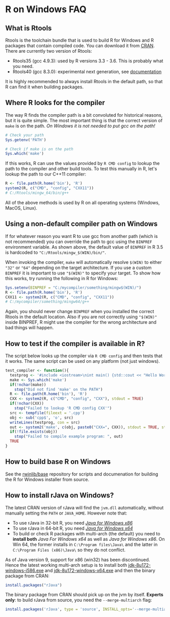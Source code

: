 # R on Windows FAQ


## What is Rtools

Rtools is the toolchain bundle that is used to build R for Windows and R packages that contain compiled code. You can download it from [CRAN](https://cran.r-project.org/bin/windows/Rtools/). There are currently two version of Rtools:

 - Rtools35 (gcc 4.9.3): used by R versions 3.3 - 3.6. This is probably what you need.
 - Rtools40 (gcc 8.3.0): experimental next generation, see [documentation](https://cran.r-project.org/bin/windows/testing/rtools40.html)

It is highly recommended to always install Rtools in the default path, so that R can find it when building packages.


## Where R looks for the compiler

The way R finds the compiler path is a bit convoluted for historical reasons, but it is quite simple. The most important thing is that the correct version of `make` is on the path. _On Windows it is not needed to put gcc on the path!_

```r
# Check your path
Sys.getenv('PATH')

# Check if make is on the path
Sys.which('make')
```

If this works, R can use the values provided by `R CMD config` to lookup the path to the compiler and other build tools. To test this manually in R, let's lookup the path to our C++11 compiler:

```r
R <- file.path(R.home('bin'), 'R')
system2(R, c("CMD", "config", "CXX11"))
# C:/Rtools/mingw_64/bin/g++
```

All of the above methods is used by R on all operating systems (Windows, MacOS, Linux).


## Using a non-default compiler path on Windows

If for whatever reason you want R to use gcc from another path (which is not recommended) you can override the path to gcc using the `BINPREF` environment variable. As shown above, the default value of `BINPREF` in R 3.5 is hardcoded to `"C:/Rtools/mingw_$(WIN)/bin/"`. 

When invoking the compiler, `make` will automatically resolve `$(WIN)` to either `"32"` or `"64"` depending on the target architecture. If you use a custom `BINPREF` it is important to use `"$(WIN)"` to specify your target. To show how this works, try running the following in R for Windows:

```r
Sys.setenv(BINPREF = "C:/mycompiler/something/mingw$(WIN)/")
R <- file.path(R.home('bin'), 'R')
CXX11 <- system2(R, c("CMD", "config", "CXX11"))
# C:/mycompiler/something/mingw64/g++
```

Again, you should never change `BINPREF` when you installed the correct Rtools in the default location. Also if you are not correctly using `"$(WIN)"` inside BINPREF, R might use the compiler for the wrong architecture and bad things will happen.


## How to test if the compiler is available in R?

The script below looks up the compiler via `R CMD config` and then tests that it works. The same script can be used on any platform (not just windows).

```r
test_compiler <- function(){
  testprog <- '#include <iostream>\nint main() {std::cout << "Hello World!";}'
  make <- Sys.which('make')
  if(!nchar(make))
    stop("Did not find 'make' on the PATH")
  R <- file.path(R.home('bin'), 'R')
  CXX <- system2(R, c("CMD", "config", "CXX"), stdout = TRUE)
  if(!nchar(CXX))
    stop("Failed to lookup 'R CMD config CXX'")
  src <- tempfile(fileext = '.cpp')
  obj <- sub('cpp$', 'o', src)
  writeLines(testprog, con = src)
  out <- system2('make', c(obj, paste0("CXX=", CXX)), stdout = TRUE, stderr = TRUE)
  if(!file.exists(obj))
    stop("Failed to compile example program: ", out)
  TRUE
}
```

## How to build base R on Windows

See the [rwinlib/base](https://github.com/rwinlib/base) repository for scripts and documenation for building the R for Windows installer from source.

## How to install rJava on Windows?

The latest CRAN version of rJava will find the `jvm.dll` automatically, without manually setting the `PATH` or `JAVA_HOME`. However note that:
 
 - To use rJava in 32-bit R, you need [_Java for Windows x86_](http://www.oracle.com/technetwork/java/javase/downloads/jdk8-downloads-2133151.html)
 - To use rJava in 64-bit R, you need [_Java for Windows x64_](http://www.oracle.com/technetwork/java/javase/downloads/jdk8-downloads-2133151.html)
 - To build or check R packages with multi-arch (the default) you need to  __install both__ _Java For Windows x64_ as well as _Java for Windows x86_. On Win 64, the former installs in `C:\Program files\Java\` and the latter in `C:\Program Files (x86)\Java\` so they do not conflict.

As of Java version 9, support for x86 (win32) has been discontinued. Hence the latest working multi-arch setup is to install both [jdk-8u172-windows-i586.exe](http://www.oracle.com/technetwork/java/javase/downloads/jdk8-downloads-2133151.html) and [jdk-8u172-windows-x64.exe](http://www.oracle.com/technetwork/java/javase/downloads/jdk8-downloads-2133151.html) and then the binary package from CRAN: 

```r
install.packages("rJava")
```

The binary package from CRAN should pick up on the jvm by itself. __Experts only__: to build rJava from source, you need the `--merge-multiarch` flag:

```r
install.packages('rJava', type = 'source', INSTALL_opts='--merge-multiarch')
```


